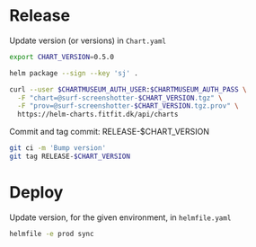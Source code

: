 # Release
Update version (or versions) in `Chart.yaml`

```bash
export CHART_VERSION=0.5.0

helm package --sign --key 'sj' .

curl --user $CHARTMUSEUM_AUTH_USER:$CHARTMUSEUM_AUTH_PASS \
  -F "chart=@surf-screenshotter-$CHART_VERSION.tgz" \
  -F "prov=@surf-screenshotter-$CHART_VERSION.tgz.prov" \
  https://helm-charts.fitfit.dk/api/charts
```

Commit and tag commit: RELEASE-$CHART_VERSION
```bash
git ci -m 'Bump version'
git tag RELEASE-$CHART_VERSION
```

# Deploy
Update version, for the given environment, in `helmfile.yaml`

```bash
helmfile -e prod sync
```

